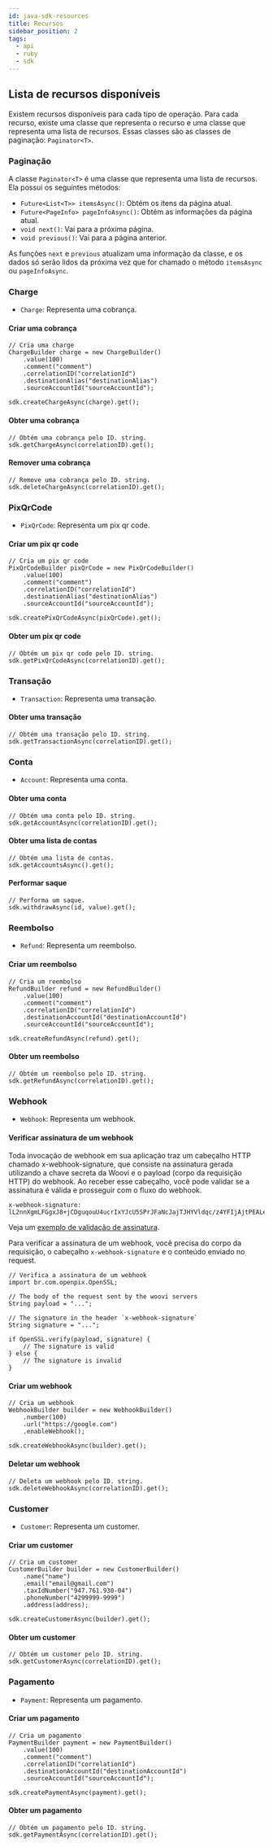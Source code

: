 ```yaml
---
id: java-sdk-resources
title: Recursos
sidebar_position: 2
tags:
  - api
  - ruby
  - sdk
---
```


## Lista de recursos disponíveis

Existem recursos disponíveis para cada tipo de operação. Para cada recurso, existe uma classe que representa o recurso e
uma classe que representa uma lista de recursos. Essas classes são as classes de paginação: `Paginator<T>`.

### Paginação

A classe `Paginator<T>` é uma classe que representa uma lista de recursos. Ela possui os seguintes métodos:

- `Future<List<T>> itemsAsync()`: Obtém os itens da página atual.
- `Future<PageInfo> pageInfoAsync()`: Obtém as informações da página atual.
- `void next()`: Vai para a próxima página.
- `void previous()`: Vai para a página anterior.

As funções `next` e `previous` atualizam uma informação da classe, e os dados só serão lidos
da próxima vez que for chamado o método `itemsAsync` ou `pageInfoAsync`.

### Charge

- `Charge`: Representa uma cobrança.

#### Criar uma cobrança

```java,no
// Cria uma charge
ChargeBuilder charge = new ChargeBuilder()
    .value(100)
    .comment("comment")
    .correlationID("correlationId")
    .destinationAlias("destinationAlias")
    .sourceAccountId("sourceAccountId");

sdk.createChargeAsync(charge).get();
```

#### Obter uma cobrança

```java,no
// Obtém uma cobrança pelo ID. string.
sdk.getChargeAsync(correlationID).get();
```

#### Remover uma cobrança

```java,no
// Remove uma cobrança pelo ID. string.
sdk.deleteChargeAsync(correlationID).get();
```

### PixQrCode

- `PixQrCode`: Representa um pix qr code.

#### Criar um pix qr code

```java,no
// Cria um pix qr code
PixQrCodeBuilder pixQrCode = new PixQrCodeBuilder()
    .value(100)
    .comment("comment")
    .correlationID("correlationId")
    .destinationAlias("destinationAlias")
    .sourceAccountId("sourceAccountId");

sdk.createPixQrCodeAsync(pixQrCode).get();
```

#### Obter um pix qr code

```java,no
// Obtém um pix qr code pelo ID. string.
sdk.getPixQrCodeAsync(correlationID).get();
```

### Transação

- `Transaction`: Representa uma transação.

#### Obter uma transação

```java,no
// Obtém uma transação pelo ID. string.
sdk.getTransactionAsync(correlationID).get();
```

### Conta

- `Account`: Representa uma conta.

#### Obter uma conta

```java,no
// Obtém uma conta pelo ID. string.
sdk.getAccountAsync(correlationID).get();
```

#### Obter uma lista de contas

```java,no
// Obtém uma lista de contas.
sdk.getAccountsAsync().get();
```

#### Performar saque

```java,no
// Performa um saque.
sdk.withdrawAsync(id, value).get();
```

### Reembolso

- `Refund`: Representa um reembolso.

#### Criar um reembolso

```java,no
// Cria um reembolso
RefundBuilder refund = new RefundBuilder()
    .value(100)
    .comment("comment")
    .correlationID("correlationId")
    .destinationAccountId("destinationAccountId")
    .sourceAccountId("sourceAccountId");

sdk.createRefundAsync(refund).get();
```

#### Obter um reembolso

```java,no
// Obtém um reembolso pelo ID. string.
sdk.getRefundAsync(correlationID).get();
```

### Webhook

- `Webhook`: Representa um webhook.

#### Verificar assinatura de um webhook

Toda invocação de webhook em sua aplicação traz um cabeçalho HTTP chamado x-webhook-signature, que consiste na
assinatura gerada utilizando a chave secreta da Woovi e o payload (corpo da requisição HTTP) do webhook. Ao receber esse
cabeçalho, você pode validar se a assinatura é válida e prosseguir com o fluxo do webhook.

```
x-webhook-signature: lL2nnXgmLFGgxJ8+jCDguqouU4ucrIxYJcU5SPrJFaNcJajTJHYVldqc/z4YFIjAjtPEALe699WosgPY08W7CLpidvtm06Qwa4YMB0l/DcTS93O91NdSH/adjugEKiOb76Zj/0jB8mqOmWCFYbweOBa17bssuEkd5Lw7Q5L314Y=
```

Veja um [exemplo de validação de assinatura](https://developers.openpix.com.br/docs/webhook/webhook-signature-validation#exemplo-de-valida%C3%A7%C3%A3o).

Para verificar a assinatura de um webhook, você precisa do corpo da requisição, o cabeçalho `x-webhook-signature` e o
conteúdo enviado no request.

```java,no
// Verifica a assinatura de um webhook
import br.com.openpix.OpenSSL;

// The body of the request sent by the woovi servers
String payload = "...";

// The signature in the header `x-webhook-signature`
String signature = "...";

if OpenSSL.verify(payload, signature) {
    // The signature is valid
} else {
    // The signature is invalid
}
```

#### Criar um webhook

```java,no
// Cria um webhook
WebhookBuilder builder = new WebhookBuilder()
    .number(100)
    .url("https://google.com")
    .enableWebhook();

sdk.createWebhookAsync(builder).get();
```

#### Deletar um webhook

```java,no
// Deleta um webhook pelo ID. string.
sdk.deleteWebhookAsync(correlationID).get();
```

### Customer

- `Customer`: Representa um customer.

#### Criar um customer

```java,no
// Cria um customer
CustomerBuilder builder = new CustomerBuilder()
    .name("name")
    .email("email@gmail.com")
    .taxIdNumber("947.761.930-04")
    .phoneNumber("4299999-9999")
    .address(address);

sdk.createCustomerAsync(builder).get();
```

#### Obter um customer

```java,no
// Obtém um customer pelo ID. string.
sdk.getCustomerAsync(correlationID).get();
```

### Pagamento

- `Payment`: Representa um pagamento.

#### Criar um pagamento

```java,no
// Cria um pagamento
PaymentBuilder payment = new PaymentBuilder()
    .value(100)
    .comment("comment")
    .correlationID("correlationId")
    .destinationAccountId("destinationAccountId")
    .sourceAccountId("sourceAccountId");

sdk.createPaymentAsync(payment).get();
```

#### Obter um pagamento

```java,no
// Obtém um pagamento pelo ID. string.
sdk.getPaymentAsync(correlationID).get();
```